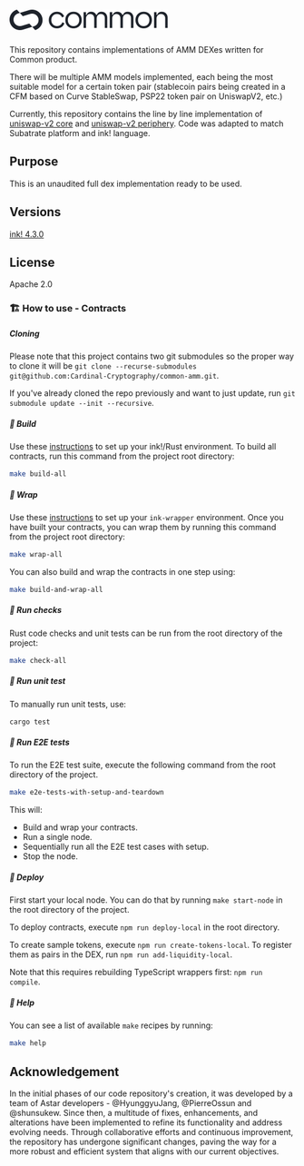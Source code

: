 # ![Common logo](common_logo.svg "Common logo")


This repository contains implementations of AMM DEXes written for Common product.

There will be multiple AMM models implemented, each being the most suitable model for a certain token pair (stablecoin pairs being created in a CFM based on Curve StableSwap, PSP22 token pair on UniswapV2, etc.)

Currently, this repository contains the line by line implementation of [uniswap-v2 core](https://github.com/Uniswap/v2-core) and [uniswap-v2 periphery](https://github.com/Uniswap/v2-periphery). Code was adapted to match Subatrate platform and ink! language.

## Purpose

This is an unaudited full dex implementation ready to be used.

## Versions

[ink! 4.3.0](https://github.com/paritytech/ink/tree/v4.3.0)

## License

Apache 2.0

### 🏗️ How to use - Contracts

##### Cloning

Please note that this project contains two git submodules so the proper way to clone it will be `git clone --recurse-submodules git@github.com:Cardinal-Cryptography/common-amm.git`.

If you've already cloned the repo previously and want to just update, run `git submodule update --init --recursive`.

##### 💫 Build

Use these [instructions](https://use.ink/getting-started/setup) to set up your ink!/Rust environment.
To build all contracts, run this command from the project root directory:

```sh
make build-all
```

##### 💫 Wrap

Use these [instructions](https://github.com/Cardinal-Cryptography/ink-wrapper#installation) to set up your `ink-wrapper` environment.
Once you have built your contracts, you can wrap them by running this command from the project root directory:

```sh
make wrap-all
```

You can also build and wrap the contracts in one step using:

```sh
make build-and-wrap-all
```

##### 💫 Run checks

Rust code checks and unit tests can be run from the root directory of the project:

```sh
make check-all
```

##### 💫 Run unit test

To manually run unit tests, use:

```sh
cargo test
```

##### 💫 Run E2E tests

To run the E2E test suite, execute the following command from the root directory of the project.

```sh
make e2e-tests-with-setup-and-teardown
```

This will:

- Build and wrap your contracts.
- Run a single node.
- Sequentially run all the E2E test cases with setup.
- Stop the node.

##### 💫 Deploy

First start your local node. You can do that by running `make start-node` in the root directory of the project.

To deploy contracts, execute `npm run deploy-local` in the root directory.

To create sample tokens, execute `npm run create-tokens-local`.
To register them as pairs in the DEX, run `npm run add-liquidity-local`.

Note that this requires rebuilding TypeScript wrappers first: `npm run compile`.

##### 💫 Help

You can see a list of available `make` recipes by running:

```sh
make help
```

## Acknowledgement

In the initial phases of our code repository's creation, it was developed by a team of Astar developers - @HyunggyuJang, @PierreOssun and @shunsukew. Since then, a multitude of fixes, enhancements, and alterations have been implemented to refine its functionality and address evolving needs. Through collaborative efforts and continuous improvement, the repository has undergone significant changes, paving the way for a more robust and efficient system that aligns with our current objectives.
